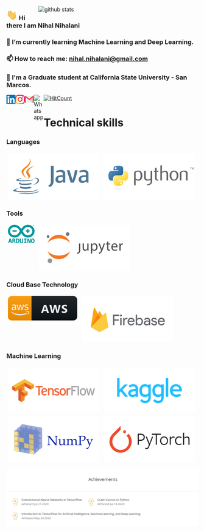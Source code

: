<p>
  <img align="right" src="https://github-readme-stats.vercel.app/api/?username=nihalnihalani&show_icons=true&title_color=fffffff&icon_color=000000&text_color=000000&hide_border=true" alt="github stats"/ width="420">
</p>


###   <img src="https://github.com/nihalnihalani/nihalnihalani/blob/master/Assets/Hi.gif" width="29px"> Hi there I am Nihal Nihalani 
### 🌱 I’m currently learning Machine Learning and Deep Learning.
### 📫 How to reach me: nihal.nihalani@gmail.com
### 🔭 I'm a Graduate student at California State University - San Marcos.







<a href="https://in.linkedin.com/in/nihalnihalani">
  <img align="left" alt="Nihal Nihalani | Linkedin" width="24px" src="https://github.com/nihalnihalani/nihalnihalani/blob/master/Assets/Linkedin.svg" />
  </a>
  
  <a href="https://www.instagram.com/i_am_nihal_/">
    <img align="left" alt="Nihal Nihalani | Instagram" width="24px" src="https://github.com/nihalnihalani/nihalnihalani/blob/master/Assets/Instagram.svg" />
  </a>
  <a href="mailto:nihal.nihalani@gmail.com">
    <img align="left" alt="Nihal Nihalani | Gmail" width="24px" src="https://github.com/nihalnihalani/nihalnihalani/blob/master/Assets/Gmail.svg" />
 </a>
 
 <a href="https://api.whatsapp.com/send?phone=+17608841164"> 
 <img align="left" width="26px" src="https://github.com/Quadrified/Quadrified/blob/master/assets/my_svgs/whatsapp.svg" alt="Whatsapp"/>
 </a> 
  
 [![HitCount](http://hits.dwyl.com/nihalnihalani/nihalnihalani.svg)](http://hits.dwyl.com/nihalnihalani/nihalnihalani) 

# Technical skills

### Languages

<p align="left">
  <img src="https://github.com/nihalnihalani/nihalnihalani/blob/master/Assets/java-ar21.svg" alt="Java" style="vertical-align:top; margin:4px">
  <img src="https://github.com/nihalnihalani/nihalnihalani/blob/master/Assets/python-ar21.svg" alt="python" style="vertical-align:top; margin:4px">
</p>

### Tools
<p align="left">
  <img src="https://github.com/nihalnihalani/nihalnihalani/blob/master/Assets/arduino-official.svg"alt="Arduino" width="70px" style="vertical-align:top; margin:4px">
  <img src="https://github.com/nihalnihalani/nihalnihalani/blob/master/Assets/jupyter-ar21.svg" alt="Jupyter" style="vertical-align:top; margin:4px">  
</p>

### Cloud Base Technology
<p align="left">
<img src="https://raw.githubusercontent.com/8bithemant/8bithemant/master/svg/dev/services/aws.svg" alt="Twitter" style="vertical-align:top; margin:4px">
  <img src="https://github.com/nihalnihalani/nihalnihalani/blob/master/Assets/firebase-ar21.svg" alt="Twitter" style="vertical-align:top; margin:4px">
</p>



### Machine Learning
<p align="left">
<img src="https://github.com/nihalnihalani/nihalnihalani/blob/master/Assets/tensorflow-ar21.svg" alt="Tensorflow" style="vertical-align:top; margin:4px">
<img src="https://github.com/nihalnihalani/nihalnihalani/blob/master/Assets/kaggle-ar21.svg" alt="Kaggle" style="vertical-align:top; margin:4px">
 <img src="https://github.com/nihalnihalani/nihalnihalani/blob/master/Assets/numpy-ar21.svg" alt="Numpy" style="vertical-align:top; margin:4px">
 <img src="https://github.com/nihalnihalani/nihalnihalani/blob/master/Assets/pytorch-ar21.svg" alt="pytorch" style="vertical-align:top; margin:4px">
</p>
<p align="left">
 

<img src="https://github.com/nihalnihalani/nihalnihalani/blob/master/Assets/achievments.png">
   

</p>

<!--
### Database Management 
<p align="left">
</p>
  
  <img src="https://github.com/nihalnihalani/nihalnihalani/blob/master/Assets/arduino-official.svg"alt="Arduino" style="vertical-align:top; margin:4px">
  <img src="https://raw.githubusercontent.com/8bithemant/8bithemant/master/svg/dev/languages/js.svg" alt="Twitter" style="vertical-align:top; margin:4px">
 
  
  <img src="https://raw.githubusercontent.com/8bithemant/8bithemant/master/svg/dev/frameworks/vue.svg" alt="Twitter" style="vertical-align:top; margin:4px">
  <img src="https://github.com/nihalnihalani/nihalnihalani/blob/master/Assets/33467679.svg" alt="Twitter" style="vertical-align:top; margin:4px">
  <img src="https://raw.githubusercontent.com/8bithemant/8bithemant/master/svg/dev/misc/cloud.svg" alt="Twitter" style="vertical-align:top; margin:4px">
  <img src="https://raw.githubusercontent.com/8bithemant/8bithemant/master/svg/dev/misc/datascience.svg" alt="Twitter" style="vertical-align:top; margin:4px">
  
  <img src="https://raw.githubusercontent.com/8bithemant/8bithemant/master/svg/dev/services/npm.svg" alt="Twitter" style="vertical-align:top; margin:4px">

  <img src="https://raw.githubusercontent.com/8bithemant/8bithemant/master/svg/dev/tools/bash.svg" alt="Twitter" style="vertical-align:top; margin:4px">

  <img src="https://raw.githubusercontent.com/8bithemant/8bithemant/master/svg/dev/tools/visualstudio_code.svg" alt="Twitter" style="vertical-align:top; margin:4px">




 
  </p>
  </p>
</br>
</p>

**nihalnihalani/nihalnihalani** is a ✨ _special_ ✨ repository because its `README.md` (this file) appears on your GitHub profile.

Here are some ideas to get you started:

- 🔭 I’m currently working on ...
- 🌱 I’m currently learning ...
- 👯 I’m looking to collaborate on ...
- 🤔 I’m looking for help with ...
- 💬 Ask me about ...
- 📫 How to reach me: ...
- 😄 Pronouns: ...
- ⚡ Fun fact: ...
-->
